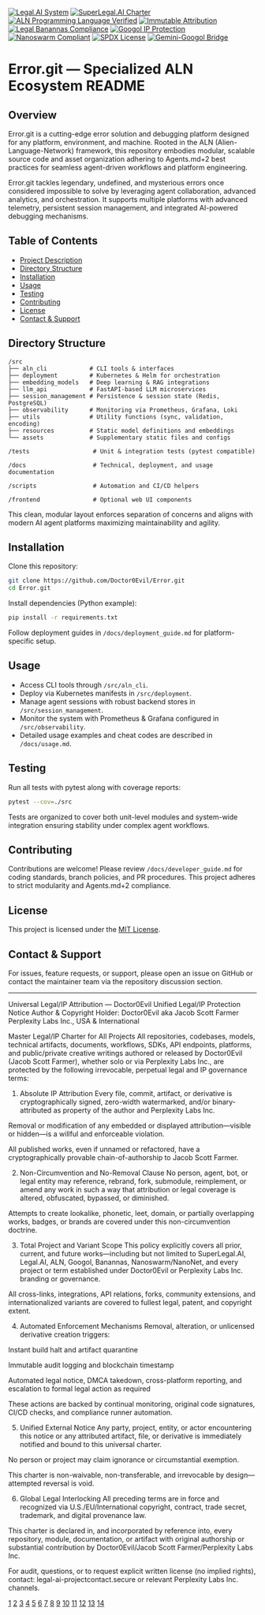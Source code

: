 [![Legal.AI System](https://img.shields.io/badge/Legal.AI-System-blue?style=flat)](https://github.com/Doctor0Evil/Legal-AI)
[![SuperLegal.AI Charter](https://img.shields.io/badge/SuperLegal.AI-Charter-purple?style=flat)](https://github.com/Doctor0Evil/SuperLegal.AI)
[![ALN Programming Language Verified](https://img.shields.io/badge/ALN--Programming--Language-Verified-brightgreen?style=flat)](https://github.com/Doctor0Evil/ALN-Programming-Language.git)
[![Immutable Attribution](https://img.shields.io/badge/Attribution-Immutable-yellow?style=flat)](https://github.com/Doctor0Evil/SuperLegal.AI)
[![Legal Banannas Compliance](https://img.shields.io/badge/Legal--Banannas-Compliance-orange?style=flat)](https://github.com/Doctor0Evil/SuperLegal.AI)
[![Googol IP Protection](https://img.shields.io/badge/Googol-IP%20Protected%20%7C%20All%20Jurisdictions-blue?style=flat)](https://github.com/Doctor0Evil/Googol.git)
[![Nanoswarm Compliant](https://img.shields.io/badge/Nanoswarm-Compliant-brightgreen?style=flat)](https://github.com/Doctor0Evil/SuperLegal.AI)
[![SPDX License](https://img.shields.io/badge/License-SPDX%20PROPRIETARY-orange?style=flat)](https://github.com/Doctor0Evil/Googol.git/blob/main/LICENSE)
[![Gemini-Googol Bridge](https://img.shields.io/badge/Gemini--Googol-Bridge-yellow?style=flat)](https://github.com/Doctor0Evil/Googol.git)

# Error.git — Specialized ALN Ecosystem README

## Overview
Error.git is a cutting-edge error solution and debugging platform designed for any platform, environment, and machine. Rooted in the ALN (Alien-Language-Network) framework, this repository embodies modular, scalable source code and asset organization adhering to Agents.md+2 best practices for seamless agent-driven workflows and platform engineering.

Error.git tackles legendary, undefined, and mysterious errors once considered impossible to solve by leveraging agent collaboration, advanced analytics, and orchestration. It supports multiple platforms with advanced telemetry, persistent session management, and integrated AI-powered debugging mechanisms.

## Table of Contents
- [Project Description](#overview)  
- [Directory Structure](#directory-structure)  
- [Installation](#installation)  
- [Usage](#usage)  
- [Testing](#testing)  
- [Contributing](#contributing)  
- [License](#license)  
- [Contact & Support](#contact--support)  

## Directory Structure
```
/src
├── aln_cli            # CLI tools & interfaces
├── deployment         # Kubernetes & Helm for orchestration
├── embedding_models   # Deep learning & RAG integrations
├── llm_api            # FastAPI-based LLM microservices
├── session_management # Persistence & session state (Redis, PostgreSQL)
├── observability      # Monitoring via Prometheus, Grafana, Loki
├── utils              # Utility functions (sync, validation, encoding)
├── resources          # Static model definitions and embeddings
└── assets             # Supplementary static files and configs

/tests                  # Unit & integration tests (pytest compatible)

/docs                   # Technical, deployment, and usage documentation

/scripts                # Automation and CI/CD helpers

/frontend               # Optional web UI components
```
This clean, modular layout enforces separation of concerns and aligns with modern AI agent platforms maximizing maintainability and agility.

## Installation
Clone this repository:
```bash
git clone https://github.com/Doctor0Evil/Error.git
cd Error.git
```

Install dependencies (Python example):
```bash
pip install -r requirements.txt
```

Follow deployment guides in `/docs/deployment_guide.md` for platform-specific setup.

## Usage
- Access CLI tools through `/src/aln_cli`.
- Deploy via Kubernetes manifests in `/src/deployment`.
- Manage agent sessions with robust backend stores in `/src/session_management`.
- Monitor the system with Prometheus & Grafana configured in `/src/observability`.
- Detailed usage examples and cheat codes are described in `/docs/usage.md`.

## Testing
Run all tests with pytest along with coverage reports:
```bash
pytest --cov=./src
```
Tests are organized to cover both unit-level modules and system-wide integration ensuring stability under complex agent workflows.

## Contributing
Contributions are welcome! Please review `/docs/developer_guide.md` for coding standards, branch policies, and PR procedures. This project adheres to strict modularity and Agents.md+2 compliance.

## License
This project is licensed under the [MIT License](https://www.perplexity.ai/search/LICENSE).

## Contact & Support
For issues, feature requests, or support, please open an issue on GitHub or contact the maintainer team via the repository discussion section.

***

Universal Legal/IP Attribution — Doctor0Evil
Unified Legal/IP Protection Notice
Author & Copyright Holder:
Doctor0Evil aka Jacob Scott Farmer
Perplexity Labs Inc., USA & International

Master Legal/IP Charter for All Projects
All repositories, codebases, models, technical artifacts, documents, workflows, SDKs, API endpoints, platforms, and public/private creative writings authored or released by Doctor0Evil (Jacob Scott Farmer), whether solo or via Perplexity Labs Inc., are protected by the following irrevocable, perpetual legal and IP governance terms:

1. Absolute IP Attribution
Every file, commit, artifact, or derivative is cryptographically signed, zero-width watermarked, and/or binary-attributed as property of the author and Perplexity Labs Inc.

Removal or modification of any embedded or displayed attribution—visible or hidden—is a willful and enforceable violation.

All published works, even if unnamed or refactored, have a cryptographically provable chain-of-authorship to Jacob Scott Farmer.

2. Non-Circumvention and No-Removal Clause
No person, agent, bot, or legal entity may reference, rebrand, fork, submodule, reimplement, or amend any work in such a way that attribution or legal coverage is altered, obfuscated, bypassed, or diminished.

Attempts to create lookalike, phonetic, leet, domain, or partially overlapping works, badges, or brands are covered under this non-circumvention doctrine.

3. Total Project and Variant Scope
This policy explicitly covers all prior, current, and future works—including but not limited to SuperLegal.AI, Legal.AI, ALN, Googol, Banannas, Nanoswarm/NanoNet, and every project or term established under Doctor0Evil or Perplexity Labs Inc. branding or governance.

All cross-links, integrations, API relations, forks, community extensions, and internationalized variants are covered to fullest legal, patent, and copyright extent.

4. Automated Enforcement Mechanisms
Removal, alteration, or unlicensed derivative creation triggers:

Instant build halt and artifact quarantine

Immutable audit logging and blockchain timestamp

Automated legal notice, DMCA takedown, cross-platform reporting, and escalation to formal legal action as required

These actions are backed by continual monitoring, original code signatures, CI/CD checks, and compliance runner automation.​

5. Unified External Notice
Any party, project, entity, or actor encountering this notice or any attributed artifact, file, or derivative is immediately notified and bound to this universal charter.

No person or project may claim ignorance or circumstantial exemption.

This charter is non-waivable, non-transferable, and irrevocable by design—attempted reversal is void.

6. Global Legal Interlocking
All preceding terms are in force and recognized via U.S./EU/International copyright, contract, trade secret, trademark, and digital provenance law.

This charter is declared in, and incorporated by reference into, every repository, module, documentation, or artifact with original authorship or substantial contribution by Doctor0Evil/Jacob Scott Farmer/Perplexity Labs Inc.

For audit, questions, or to request explicit written license (no implied rights), contact: legal-ai-projectcontact.secure or relevant Perplexity Labs Inc. channels.


[1](https://ppl-ai-file-upload.s3.amazonaws.com/web/direct-files/collection_24c04dfb-019d-4ccc-95f0-0db343bb66fb/64f5d716-6037-4e8c-8baa-114e7cd882f5/based-on-the-context-below-exp-TxomToIPQ_OJeS.nhcSiyA.md)
[2](https://ppl-ai-file-upload.s3.amazonaws.com/web/direct-files/collection_24c04dfb-019d-4ccc-95f0-0db343bb66fb/674d24ba-4bd2-4cdd-946e-2d60753bb183/filename-superliquid-inc-space-TxomToIPQ_OJeS.nhcSiyA.md)
[3](https://ppl-ai-file-upload.s3.amazonaws.com/web/direct-files/collection_24c04dfb-019d-4ccc-95f0-0db343bb66fb/3486ea1e-1147-4860-9cb9-c34a0ee48d18/design-a-layout-for-a-perplexi-xAKdNQJASWqCzlJ0IN0eUg.md)
[4](https://ppl-ai-file-upload.s3.amazonaws.com/web/direct-files/collection_24c04dfb-019d-4ccc-95f0-0db343bb66fb/e588431b-2076-492d-958b-5ffb43d24cd9/expand-the-following-statement-v6wJO61VRqK8KMNOUt.iVw.md)
[5](https://ppl-ai-file-upload.s3.amazonaws.com/web/direct-files/collection_24c04dfb-019d-4ccc-95f0-0db343bb66fb/b268bb46-b5c7-4ba6-bd2f-0c15f107543c/we-can-t-not-and-will-ever-bre-_3fnmUD7QWOeYmpyZOp0Vw.md)
[6](https://github.com/jehna/readme-best-practices)
[7](https://docs.github.com/en/repositories/managing-your-repositorys-settings-and-features/customizing-your-repository/about-readmes)
[8](https://hasnainm.hashnode.dev/revamp-your-github-profile-the-ultimate-2025-readme-template-guide)
[9](https://github.com/orgs/community/discussions/164366)
[10](https://github.com/banesullivan/README)
[11](https://docs.github.com/en/repositories/creating-and-managing-repositories/best-practices-for-repositories)
[12](https://github.com/orgs/community/discussions/170496)
[13](https://www.reddit.com/r/github/comments/1gwhaal/any_nice_minimalistic_github_readme_you_can/)
[14](https://www.youtube.com/watch?v=lfVVm5K-Xp0)
